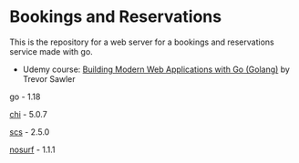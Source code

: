 # Bookings and Reservations

This is the repository for a web server for a bookings and reservations service made with go.

- Udemy course: [Building Modern Web Applications with Go (Golang)](https://www.udemy.com/course/building-modern-web-applications-with-go/) by Trevor Sawler


go - 1.18

[chi](https://github.com/go-chi/chi/v5) - 5.0.7

[scs](github.com/alexedwards/scs/v2) - 2.5.0 

[nosurf](github.com/justinas/nosurf) - 1.1.1 